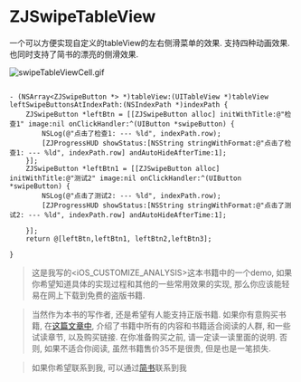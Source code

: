 # ZJSwipeTableView
一个可以方便实现自定义的tableView的左右侧滑菜单的效果. 支持四种动画效果. 也同时支持了简书的漂亮的侧滑效果.

![swipeTableViewCell.gif](http://upload-images.jianshu.io/upload_images/1271831-e4772b0472eef55d.gif?imageMogr2/auto-orient/strip)


```

- (NSArray<ZJSwipeButton *> *)tableView:(UITableView *)tableView leftSwipeButtonsAtIndexPath:(NSIndexPath *)indexPath {
    ZJSwipeButton *leftBtn = [[ZJSwipeButton alloc] initWithTitle:@"检查1" image:nil onClickHandler:^(UIButton *swipeButton) {
        NSLog(@"点击了检查1: --- %ld", indexPath.row);
        [ZJProgressHUD showStatus:[NSString stringWithFormat:@"点击了检查1: --- %ld", indexPath.row] andAutoHideAfterTime:1];
    }];
    ZJSwipeButton *leftBtn1 = [[ZJSwipeButton alloc] initWithTitle:@"测试2" image:nil onClickHandler:^(UIButton *swipeButton) {
        NSLog(@"点击了测试2: --- %ld", indexPath.row);
        [ZJProgressHUD showStatus:[NSString stringWithFormat:@"点击了测试2: --- %ld", indexPath.row] andAutoHideAfterTime:1];

    }];
    return @[leftBtn,leftBtn1, leftBtn2,leftBtn3];

}
```

> 这是我写的<iOS_CUSTOMIZE_ANALYSIS>这本书籍中的一个demo, 如果你希望知道具体的实现过程和其他的一些常用效果的实现, 那么你应该能轻易在网上下载到免费的盗版书籍. 

> 当然作为本书的写作者, 还是希望有人能支持正版书籍. 如果你有意购买书籍, 在[这篇文章中](http://www.jianshu.com/p/510500f3aebd), 介绍了书籍中所有的内容和书籍适合阅读的人群, 和一些试读章节, 以及购买链接. 在你准备购买之前, 请一定读一读里面的说明. 否则, 如果不适合你阅读, 虽然书籍售价35不是很贵, 但是也是一笔损失.


> 如果你希望联系到我, 可以通过[简书](http://www.jianshu.com/users/fb31a3d1ec30/latest_articles)联系到我
